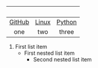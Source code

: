 
&nbsp; | &nbsp; | &nbsp; 
 :---: | :---: | :---:
[GitHub](github.md) | [Linux](linux.md) | [Python](python.md)
| one | two | three |

1. First list item
   - First nested list item
     - Second nested list item
